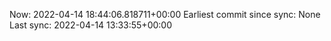 Now: 2022-04-14 18:44:06.818711+00:00 Earliest commit since sync: None Last sync: 2022-04-14 13:33:55+00:00
